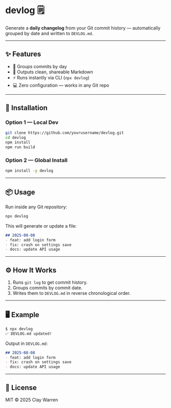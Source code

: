 # devlog 🗒️
Generate a **daily changelog** from your Git commit history — automatically grouped by date and written to `DEVLOG.md`.


---

## ✨ Features
- 📅 Groups commits by day
- 📝 Outputs clean, shareable Markdown
- ⚡ Runs instantly via CLI (`npx devlog`)
- 💻 Zero configuration — works in any Git repo

---

## 🚀 Installation

### Option 1 — Local Dev
```bash
git clone https://github.com/yourusername/devlog.git
cd devlog
npm install
npm run build
````

### Option 2 — Global Install

```bash
npm install -g devlog
```

---

## 📦 Usage

Run inside any Git repository:

```bash
npx devlog
```

This will generate or update a file:

```markdown
## 2025-08-08
- feat: add login form
- fix: crash on settings save
- docs: update API usage
```

---

## ⚙️ How It Works

1. Runs `git log` to get commit history.
2. Groups commits by commit date.
3. Writes them to `DEVLOG.md` in reverse chronological order.

---

## 🖥 Example

```bash
$ npx devlog
✅ DEVLOG.md updated!
```

Output in `DEVLOG.md`:

```markdown
## 2025-08-08
- feat: add login form
- fix: crash on settings save
- docs: update API usage
```

---

## 📜 License

MIT © 2025 Clay Warren
